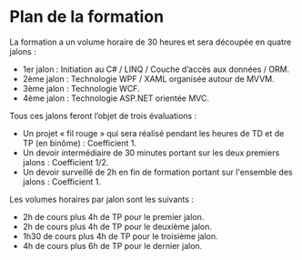 <h1>Plan de la formation</h1>

La formation a un volume horaire de 30 heures et sera découpée en quatre jalons :

<ul>
<li>1er jalon : Initiation au C# / LINQ / Couche d’accès aux données / ORM.</li>
<li>2ème jalon : Technologie WPF / XAML organisée autour de MVVM.</li>
<li>3ème jalon : Technologie WCF.</li>
<li>4ème jalon : Technologie ASP.NET orientée MVC.</li>
</ul>

Tous ces jalons feront l’objet de trois évaluations :

<ul>
<li>Un projet « fil rouge » qui sera réalisé pendant les heures de TD et de TP (en binôme) : Coefficient 1.</li>
<li>Un devoir intermédiaire de 30 minutes portant sur les deux premiers jalons : Coefficient 1/2.</li>
<li>Un devoir surveillé de 2h en fin de formation portant sur l'ensemble des jalons : Coefficient 1.</li>
</ul>

Les volumes horaires par jalon sont les suivants :

<ul>
<li>2h de cours plus 4h de TP pour le premier jalon.</li>
<li>2h de cours plus 4h de TP pour le deuxième jalon.</li>
<li>1h30 de cours plus 4h de TP pour le troisième jalon.</li>
<li>4h de cours plus 6h de TP pour le dernier jalon.</li>
</ul>
